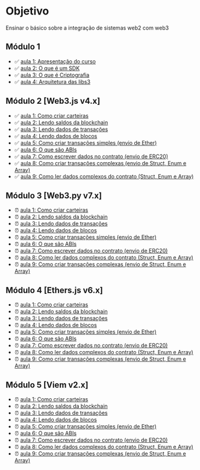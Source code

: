# Objetivo

Ensinar o básico sobre a integração de sistemas web2 com web3

## Módulo 1

- ✅ [aula 1: Apresentação do curso](mod1/aula1/roteiro.md)
- ✅ [aula 2: O que é um SDK](mod1/aula2/roteiro.md)
- ✅ [aula 3: O que é Criptografia](mod1/aula3/roteiro.md)
- ✅ [aula 4: Arquitetura das libs3](mod1/aula4/roteiro.md)

## Módulo 2 [Web3.js v4.x]

- ✅ [aula 1: Como criar carteiras](mod2/aula1/roteiro.md)
- ✅ [aula 2: Lendo saldos da blockchain](mod2/aula3/roteiro.md)
- ✅ [aula 3: Lendo dados de transações](mod2/aula4/roteiro.md)
- ✅ [aula 4: Lendo dados de blocos](mod2/aula5/roteiro.md)
- ✅ [aula 5: Como criar transações simples (envio de Ether)](mod2/aula6/roteiro.md)
- ✅ [aula 6: O que são ABIs](mod2/aula7/roteiro.md)
- ✅ [aula 7: Como escrever dados no contrato (envio de ERC20)](mod2/aula11/roteiro.md)
- ✅ [aula 8: Como criar transações complexas (envio de Struct, Enum e Array)](mod2/aula12/roteiro.md)
- ✅ [aula 9: Como ler dados complexos do contrato (Struct, Enum e Array)](mod2/aula10/roteiro.md)

## Módulo 3 [Web3.py v7.x]

- ⏰ [aula 1: Como criar carteiras](mod2/aula1/roteiro.md)
- ⏰ [aula 2: Lendo saldos da blockchain](mod2/aula3/roteiro.md)
- ⏰ [aula 3: Lendo dados de transações](mod2/aula4/roteiro.md)
- ⏰ [aula 4: Lendo dados de blocos](mod2/aula5/roteiro.md)
- ⏰ [aula 5: Como criar transações simples (envio de Ether)](mod2/aula6/roteiro.md)
- ⏰ [aula 6: O que são ABIs](mod2/aula7/roteiro.md)
- ⏰ [aula 7: Como escrever dados no contrato (envio de ERC20)](mod2/aula11/roteiro.md)
- ⏰ [aula 8: Como ler dados complexos do contrato (Struct, Enum e Array)](mod2/aula10/roteiro.md)
- ⏰ [aula 9: Como criar transações complexas (envio de Struct, Enum e Array)](mod2/aula12/roteiro.md)

## Módulo 4 [Ethers.js v6.x]

- ⏰ [aula 1: Como criar carteiras](mod2/aula1/roteiro.md)
- ⏰ [aula 2: Lendo saldos da blockchain](mod2/aula3/roteiro.md)
- ⏰ [aula 3: Lendo dados de transações](mod2/aula4/roteiro.md)
- ⏰ [aula 4: Lendo dados de blocos](mod2/aula5/roteiro.md)
- ⏰ [aula 5: Como criar transações simples (envio de Ether)](mod2/aula6/roteiro.md)
- ⏰ [aula 6: O que são ABIs](mod2/aula7/roteiro.md)
- ⏰ [aula 7: Como escrever dados no contrato (envio de ERC20)](mod2/aula11/roteiro.md)
- ⏰ [aula 8: Como ler dados complexos do contrato (Struct, Enum e Array)](mod2/aula10/roteiro.md)
- ⏰ [aula 9: Como criar transações complexas (envio de Struct, Enum e Array)](mod2/aula12/roteiro.md)

## Módulo 5 [Viem v2.x]

- ⏰ [aula 1: Como criar carteiras](mod2/aula1/roteiro.md)
- ⏰ [aula 2: Lendo saldos da blockchain](mod2/aula3/roteiro.md)
- ⏰ [aula 3: Lendo dados de transações](mod2/aula4/roteiro.md)
- ⏰ [aula 4: Lendo dados de blocos](mod2/aula5/roteiro.md)
- ⏰ [aula 5: Como criar transações simples (envio de Ether)](mod2/aula6/roteiro.md)
- ⏰ [aula 6: O que são ABIs](mod2/aula7/roteiro.md)
- ⏰ [aula 7: Como escrever dados no contrato (envio de ERC20)](mod2/aula11/roteiro.md)
- ⏰ [aula 8: Como ler dados complexos do contrato (Struct, Enum e Array)](mod2/aula10/roteiro.md)
- ⏰ [aula 9: Como criar transações complexas (envio de Struct, Enum e Array)](mod2/aula12/roteiro.md)
